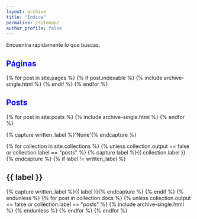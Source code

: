 ```yaml
---
layout: archive
title: "Índice"
permalink: /sitemap/
author_profile: false
---
```


Encuentra rápidamente lo que buscas.

<h2 style="color: blue">Páginas</h2>
{% for post in site.pages %}
  {% if post.indexable %}
    {% include archive-single.html %}
  {% endif %}
{% endfor %}

<h2 style="color: blue">Posts</h2>
{% for post in site.posts %}
  {% include archive-single.html %}
{% endfor %}

{% capture written_label %}'None'{% endcapture %}

{% for collection in site.collections %}
{% unless collection.output == false or collection.label == "posts" %}
  {% capture label %}{{ collection.label }}{% endcapture %}
  {% if label != written_label %}
  <h2>{{ label }}</h2>
  {% capture written_label %}{{ label }}{% endcapture %}
  {% endif %}
{% endunless %}
{% for post in collection.docs %}
  {% unless collection.output == false or collection.label == "posts" %}
  {% include archive-single.html %}
  {% endunless %}
{% endfor %}
{% endfor %}